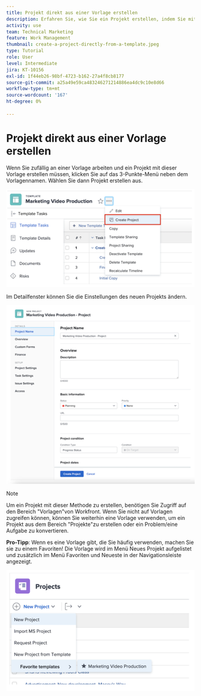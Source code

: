 ```yaml
---
title: Projekt direkt aus einer Vorlage erstellen
description: Erfahren Sie, wie Sie ein Projekt erstellen, indem Sie mit einer bereits erstellten Vorlage beginnen.
activity: use
team: Technical Marketing
feature: Work Management
thumbnail: create-a-project-directly-from-a-template.jpeg
type: Tutorial
role: User
level: Intermediate
jira: KT-10156
exl-id: 1f44eb26-98bf-4723-b162-27a4f8cb8177
source-git-commit: a25a49e59ca483246271214886ea4dc9c10e8d66
workflow-type: tm+mt
source-wordcount: '167'
ht-degree: 0%

---
```


# Projekt direkt aus einer Vorlage erstellen

Wenn Sie zufällig an einer Vorlage arbeiten und ein Projekt mit dieser Vorlage erstellen müssen, klicken Sie auf das 3-Punkte-Menü neben dem Vorlagennamen. Wählen Sie dann Projekt erstellen aus.

![Option &quot;Projekt erstellen&quot;im Menü](assets/direct-template-01.png)

Im Detailfenster können Sie die Einstellungen des neuen Projekts ändern.

![Seite zur Projekterstellung](assets/direct-template-02.png)

>[!NOTE]
>
>Um ein Projekt mit dieser Methode zu erstellen, benötigen Sie Zugriff auf den Bereich &quot;Vorlagen&quot;von Workfront. Wenn Sie nicht auf Vorlagen zugreifen können, können Sie weiterhin eine Vorlage verwenden, um ein Projekt aus dem Bereich &quot;Projekte&quot;zu erstellen oder ein Problem/eine Aufgabe zu konvertieren.

**Pro-Tipp**: Wenn es eine Vorlage gibt, die Sie häufig verwenden, machen Sie sie zu einem Favoriten! Die Vorlage wird im Menü Neues Projekt aufgelistet und zusätzlich im Menü Favoriten und Neueste in der Navigationsleiste angezeigt.

![Neue Projektvorlagen](assets/direct-template-03.png)
